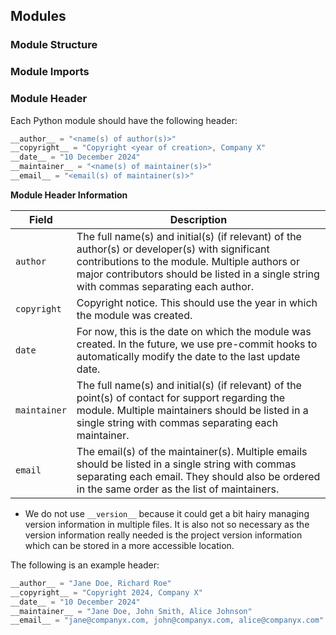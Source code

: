 ## Modules

### Module Structure

### Module Imports

### Module Header

Each Python module should have the following header:

```python
__author__ = "<name(s) of author(s)>"
__copyright__ = "Copyright <year of creation>, Company X"
__date__ = "10 December 2024"
__maintainer__ = "<name(s) of maintainer(s)>"
__email__ = "<email(s) of maintainer(s)>"
```

<div class="table-container">
  <b>Module Header Information</b>
  <div class="table-wrapper">
    <table>
      <thead>
        <tr>
          <th>Field</th>
          <th>Description</th>
        </tr>
      </thead>
      <tbody>
        <tr>
          <td><code>author</code></td>
          <td>The full name(s) and initial(s) (if relevant) of the author(s) or developer(s) with significant contributions to the module. Multiple authors or major contributors should be listed in a single string with commas separating each author.</td>
        </tr>
        <tr>
          <td><code>copyright</code></td>
          <td>Copyright notice. This should use the year in which the module was created.</td>
        </tr>
        <tr>
          <td><code>date</code></td>
          <td>For now, this is the date on which the module was created. In the future, we use pre-commit hooks to automatically modify the date to the last update date.</td>
        </tr>
        <tr>
          <td><code>maintainer</code></td>
          <td>The full name(s) and initial(s) (if relevant) of the point(s) of contact for support regarding the module. Multiple maintainers should be listed in a single string with commas separating each maintainer.</td>
        </tr>
        <tr>
          <td><code>email</code></td>
          <td>The email(s) of the maintainer(s). Multiple emails should be listed in a single string with commas separating each email. They should also be ordered in the same order as the list of maintainers.</td>
        </tr>
      </tbody>
    </table>
  </div>
</div>

- We do not use `__version__` because it could get a bit hairy managing version
  information in multiple files. It is also not so necessary as the version
  information really needed is the project version information which can be
  stored in a more accessible location.

The following is an example header:

```python
__author__ = "Jane Doe, Richard Roe"
__copyright__ = "Copyright 2024, Company X"
__date__ = "10 December 2024"
__maintainer__ = "Jane Doe, John Smith, Alice Johnson"
__email__ = "jane@companyx.com, john@companyx.com, alice@companyx.com"
```
